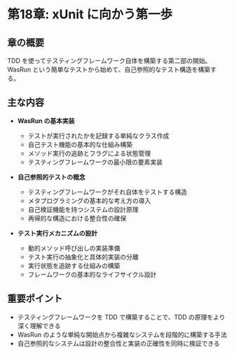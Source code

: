 # 第18章: xUnit に向かう第一歩

## 章の概要
TDD を使ってテスティングフレームワーク自体を構築する第二部の開始。WasRun という簡単なテストから始めて、自己参照的なテスト構造を構築する。

## 主な内容
- **WasRun の基本実装**
  - テストが実行されたかを記録する単純なクラス作成
  - 自己テスト機能の基本的な仕組み構築
  - メソッド実行の追跡とフラグによる状態管理
  - テスティングフレームワークの最小限の要素実装

- **自己参照的テストの概念**
  - テスティングフレームワークがそれ自体をテストする構造
  - メタプログラミングの基本的な考え方の導入
  - 自己検証機能を持つシステムの設計原理
  - 再帰的な構造における整合性の確保

- **テスト実行メカニズムの設計**
  - 動的メソッド呼び出しの実装準備
  - テスト実行の抽象化と具体的実装の分離
  - 実行状態を追跡する仕組みの構築
  - フレームワークの基本的なライフサイクル設計

## 重要ポイント
- テスティングフレームワークを TDD で構築することで、TDD の原理をより深く理解できる
- WasRun のような単純な開始点から複雑なシステムを段階的に構築する手法
- 自己参照的なシステムは設計の整合性と実装の正確性を同時に検証できる